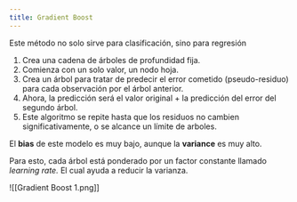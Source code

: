 ```yaml
---
title: Gradient Boost
---
```


Este método no solo sirve para clasificación, sino para regresión

1. Crea una cadena de árboles de profundidad fija.
2. Comienza con un solo valor, un nodo hoja.
3. Crea un árbol para tratar de predecir el error cometido (pseudo-residuo) para cada observación por el árbol anterior.
4. Ahora, la predicción será el valor original + la predicción del error del segundo árbol.
5. Este algoritmo se repite hasta que los residuos no cambien significativamente, o se alcance un límite de arboles.

El **bias** de este modelo es muy bajo, aunque la **variance** es muy alto.

Para esto, cada árbol está ponderado por un factor constante llamado *learning rate.* El cual ayuda a reducir la varianza.

![[Gradient Boost 1.png]]
